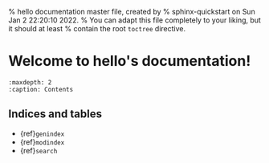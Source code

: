 % hello documentation master file, created by
% sphinx-quickstart on Sun Jan  2 22:20:10 2022.
% You can adapt this file completely to your liking, but it should at least
% contain the root `toctree` directive.

# Welcome to hello's documentation!

```{toctree}
:maxdepth: 2
:caption: Contents
```

## Indices and tables

* {ref}`genindex`
* {ref}`modindex`
* {ref}`search`
